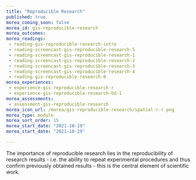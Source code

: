 ```yaml
---
title: "Reproducible Research"
published: true
morea_coming_soon: false
morea_id: gis-reproducible-research
morea_outcomes:
morea_readings:
 - reading-gis-reproducible-research-intro
 - reading-screencast-gis-reproducible-research-5
 - reading-screencast-gis-reproducible-research-1
 - reading-screencast-gis-reproducible-research-2
 - reading-screencast-gis-reproducible-research-3
 - reading-screencast-gis-reproducible-research-4
 - reading-gis-reproducible-research-6
morea_experiences:
 - experience-gis-reproducible-research-r
 - experience-gis-reproducible-research-bd-1
morea_assessments:
 - assessment-gis-reproducible-research
morea_icon_url: /morea/gis-reproducible-research/spatial-r-r.png
morea_type: module
morea_sort_order: 15
morea_start_date: "2021-10-19"
morea_start_date: "2021-10-29"

---
```

The importance of reproducible research lies in the reproducibility of research results - i.e. the ability to repeat experimental procedures and thus confirm previously obtained results - this is the central element of scientific work.